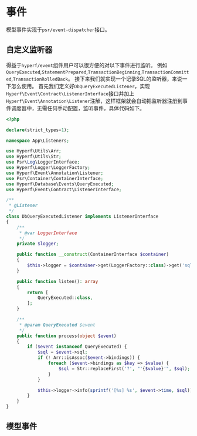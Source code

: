 # 事件
模型事件实现于`psr/event-dispatcher`接口。

## 自定义监听器
得益于`hyperf/event`组件用户可以很方便的对以下事件进行监听。
例如`QueryExecuted`,`StatementPrepared`,`TransactionBeginning`,`TransactionCommitted`,`TransactionRolledBack`。
接下来我们就实现一个记录SQL的监听器，来说一下怎么使用。
首先我们定义好`DbQueryExecutedListener`，实现`Hyperf\Event\Contract\ListenerInterface`接口并加上`Hyperf\Event\Annotation\Listener`注解，这样框架就会自动把监听器注册到事件调度器中，无需任何手动配置，监听事件，具体代码如下。

~~~php
<?php

declare(strict_types=1);

namespace App\Listeners;

use Hyperf\Utils\Arr;
use Hyperf\Utils\Str;
use Psr\Log\LoggerInterface;
use Hyperf\Logger\LoggerFactory;
use Hyperf\Event\Annotation\Listener;
use Psr\Container\ContainerInterface;
use Hyperf\Database\Events\QueryExecuted;
use Hyperf\Event\Contract\ListenerInterface;

/**
 * @Listener
 */
class DbQueryExecutedListener implements ListenerInterface
{
    /**
     * @var LoggerInterface
     */
    private $logger;

    public function __construct(ContainerInterface $container)
    {
        $this->logger = $container->get(LoggerFactory::class)->get('sql');
    }

    public function listen(): array
    {
        return [
            QueryExecuted::class,
        ];
    }

    /**
     * @param QueryExecuted $event
     */
    public function process(object $event)
    {
        if ($event instanceof QueryExecuted) {
            $sql = $event->sql;
            if (! Arr::isAssoc($event->bindings)) {
                foreach ($event->bindings as $key => $value) {
                    $sql = Str::replaceFirst('?', "'{$value}'", $sql);
                }
            }

            $this->logger->info(sprintf('[%s] %s', $event->time, $sql));
        }
    }
}

~~~

## 模型事件
